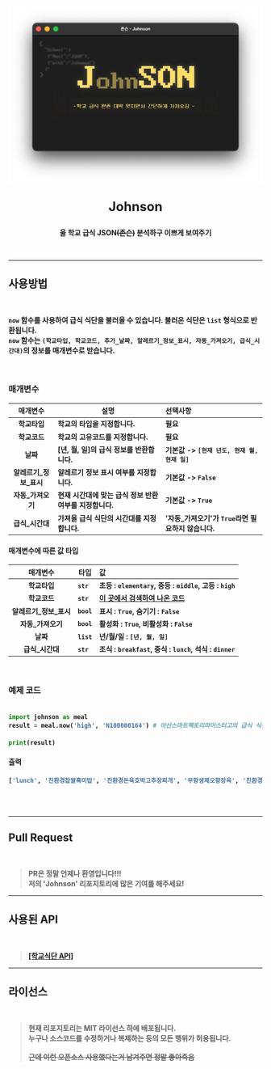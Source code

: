 
<p align=center><img src="res/JSON.png" width="700"></p>

## <big><p align=center><b>Johnson<b></p></big>

<p align=center><b>울 학교 급식 JSON<s>(존슨)</s> 분석하구 이쁘게 보여주기</b></p>


<br>

---
## <b>사용방법</b>
<br>

```now``` 함수를 사용하여 급식 식단을 불러올 수 있습니다. 불러온 식단은 ```list``` 형식으로 반환됩니다.<br>
```now``` 함수는 ```(학교타입, 학교코드, 추가_날짜, 알레르기_정보_표시, 자동_가져오기, 급식_시간대)```의 정보를 매개변수로 받습니다.

<br>

### <b>매개변수</b>

|매개변수|설명|선택사항|
|:----:|-----|:-----|
|학교타입|학교의 타입을 지정합니다.|필요|
|학교코드|학교의 고유코드를 지정합니다.|필요|
|날짜|[년, 월, 일]의 급식 정보를 반환합니다.|기본값 -> ```[현재 년도, 현재 월, 현재 일]```|
|알레르기_정보_표시|알레르기 정보 표시 여부를 지정합니다.|기본값 -> ```False```|
|자동_가져오기|현재 시간대에 맞는 급식 정보 반환여부를 지정합니다.|기본값 -> ```True```|
|급식_시간대|가져올 급식 식단의 시간대를 지정합니다.|'자동_가져오기'가 ```True```라면 필요하지 않습니다.|

#### <b>매개변수에 따른 값 타입</b>
|매개변수|타입|값|
|:----:|-----|:-----|
|학교타입|```str```|초등 : ```elementary```, 중등 : ```middle```, 고등 : ```high```|
|학교코드|```str```|<a href = 'https://schoolmenukr.ml/code/app'>이 곳에서 검색하여 나온 코드</a>|
|알레르기_정보_표시|```bool```|표시 : ```True```, 숨기기 : ```False```|
|자동_가져오기|```bool```|활성화 : ```True```, 비활성화 : ```False```|
|날짜|```list```|년/월/일 : ```[년, 월, 일]```|
|급식_시간대|```str```|조식 : ```breakfast```, 중식 : ```lunch```, 석식 : ```dinner```|

<br>

### <b>예제 코드</b>

```py

import johnson as meal
result = meal.now('high', 'N100000164') # 아산스마트팩토리마이스터고의 급식 식단을 반환

print(result)

```

#### <b>출력</b>
```py
['lunch', '친환경찹쌀흑미밥', '친환경돈육호박고추장찌개', '무항생제오향장육', '친환경콩나물무침(자율)', '친환경상추쌈+쌈장', '보쌈김치', '우유', '오렌지']
```

<br><br>

---
## <b>Pull Request</b>
<br>

> PR은 정말 언제나 환영입니다!!!<br>
저의 'Johnson' 리포지토리에 많은 기여를 해주세요!


---


## <b>사용된 API</b>
<br>

> <a href = 'https://github.com/5d-jh/school-menu-api'>**[학교식단 API]**</a>

---

## <b>라이선스</b>
<br>

> 현재 리포지토리는 MIT 라이선스 하에 배포됩니다.<br>
누구나 소스코드를 수정하거나 복제하는 등의 모든 행위가 허용됩니다.<br>
<br><s>근데 이런 오픈소스 사용했다는거 남겨주면 정말 좋아죽음</s>
